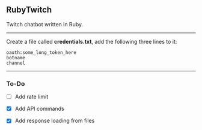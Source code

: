 ## RubyTwitch

Twitch chatbot written in Ruby.

---

Create a file called **credentials.txt**, add the following three lines to it:

```
oauth:some_long_token_here
botname
channel
```

---

### To-Do

- [ ] Add rate limit

- [x] Add API commands

- [x] Add response loading from files
